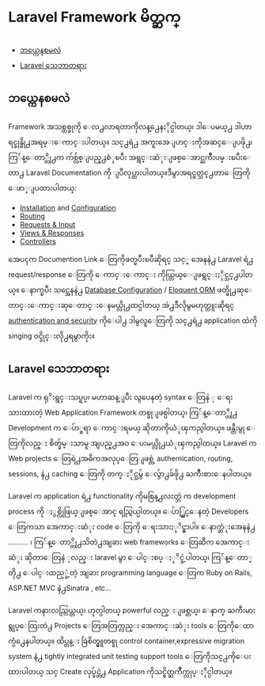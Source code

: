 # Laravel Framework မိတ္ဆက္

- [ဘယ္ကေနစမလဲ](#where-to-start)
- [Laravel သေဘာတရား](#laravel-philosophy)

<a name="where-to-start"></a>
## ဘယ္ကေနစမလဲ

Framework အသစ္တစ္ခုကို ေလ႕လာရတာကိုလန္႕ေနႏိုင္ပါတယ္၊ ဒါေပမယ္႕ ဒါဟာ ရင္ခုန္ဖို႕အရမ္းေကာင္းပါတယ္။ သင္႕ရဲ႕ အကူးအေျပာင္းကိုအဆင္ေျပဖို႕၊ ကြ်န္ေတာ္တို႕က က်စ္လ်စ္ျပည္႕စံုၿပီး အရွင္းဆံုးျဖစ္ေအာင္ႀကိဳးပမ္းၿပီးေတာ႕ Laravel Documentation ကို ျပဳလုပ္ထားပါတယ္။ဒီမွာအရင္ဖတ္သင္႕တာေတြကို ေဖာ္ျပထားပါတယ္:

- [Installation](/docs/installation) and [Configuration](/docs/configuration)
- [Routing](/docs/routing)
- [Requests & Input](/docs/requests)
- [Views & Responses](/docs/responses)
- [Controllers](/docs/controllers)

အေပၚက Documention Link ေတြကိုဖတ္ၿပီးၿပီဆိုရင္ သင့္ အေနနဲ႕ Laravel ရဲ႕ request/response ေတြကို ေကာင္းေကာင္း ကိုယ္တြယ္ေျဖရွင္းႏိုင္သင္႕ပါတယ္။ ေနာက္ၿပီး သင္အေနနဲ႕ [Database Configuration](/docs/database) / [Eloquent ORM](/docs/eloquent) ဖတ္ဖို႕ဆုေတာင္းေကာင္းဆုေတာင္းေနမယ္လို႕ထင္ပါတယ္ အဲ႕ဒီလိုမွမဟုတ္ဘူးဆိုရင္ [authentication and security](/docs/security) ကိုေပါ႕ ဒါမွလူေတြကို သင္႕ရဲ႕ application ထဲကို singing ဝင္ခိုင္းလို႕ရမွာကိုး။

<a name="laravel-philosophy"></a>
## Laravel သေဘာတရား

Laravel က ရုိးရွင္းသပ္ရပ္၊ မဟာဆန္ျပီး လွပေနတဲ့ syntax ေတြနဲ ့ ေရးသားထားတဲ့  Web Application Framework တစ္ခုျဖစ္ပါတယ္၊ ကြ်န္ေတာ္တို႕ Development က ေပ်ာ္စရာ ေကာင္းရမယ္ ဆိုတာကိုယံုၾကည္ပါတယ္။ ဖန္တီးမွု ေတြကိုလည္း စိတ္ခ်မ္းသာမူ အျပည္႕အဝ ေပးမယ္လို႕ယံုၾကည္ပါတယ္။ Laravel က Web projects ေတြရဲ႕အဓိကအလုပ္ေတြျဖစ္တဲ့ authernication, routing, sessions, နဲ႕ caching ေတြကို တက္ႏိုင္သမွ် ေလွ်ာ႕ခ်ဖို႕ ႀကိဳးစားေနပါတယ္။

Laravel က application ရဲ႕ functionality ကိုမစြန္႕လႊတ္ဘဲ က development process ကို ႏွစ္လိုဖြယ္ျဖစ္ေအာင္ ရည္ရြယ္ပါတယ္။ ေပ်ာ္ရြင္ေနတဲ့ Developers ေတြကသာ အေကာင္းဆံုး code ေတြကို ေရးသားႏုိင္မွာပါ။ ေနာက္ဆံုးအေနနဲ႕ .......... ၊ ကြ်န္ေတာ္တို႕သိတဲ႕အျခား web frameworks ေတြဆီက အေကာင္းဆံုး ဆိုတာေတြနဲ ့လည္း laravel မွာ ေပါင္းစပ္ ႏုိင္ခဲ့ပါတယ္၊ ကြ်န္ေတာ္တို႕ ေပါင္းထည့္ခဲ့တဲ့ အျခား programming language ေတြက Ruby on Rails, ASP.NET MVC နဲ႕Sinatra , etc...

Laravel ကနားလည္လြယ္တယ္၊ ဟုတ္ပါတယ္ powerful လည္းျဖစ္တယ္၊ ေနာက္ ႀကီးမားရွုပ္ေထြးတဲ႕ Projects ေတြအတြက္လည္း အေကာင္းဆံုး tools ေတြကိုေထာက္ပံ႕ေနပါတယ္။ ထိပ္တန္း  ခြဲစိတ္မွူတစ္ခု control container,expressive migration system နဲ႕ tightly integrated unit testing support tools ေတြကိုသင္႕ကိုေပးထားပါတယ္ သင္ Create လုပ္ခ်င္တဲ႕ Application ကိုသင္စိတ္ႀကိဳက္လုပ္ႏိုင္ပါတယ္။